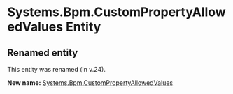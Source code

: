 # Systems.Bpm.CustomPropertyAllowedValues Entity

## Renamed entity

This entity was renamed (in v.24).

**New name:** [Systems.Bpm.CustomPropertyAllowedValues](Systems.Bpm.CustomPropertyAllowedValues.md)
